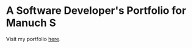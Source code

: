 # A Software Developer's Portfolio for Manuch S

Visit my portfolio [here](https://mcsadri-portfolio.netlify.app/).

